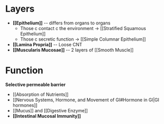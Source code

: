 # Layers
- **[[Epithelium]]** -- differs from organs to organs
	- Those c contact c the environment -> [[Stratified Squamous Epithelium]]
	- Those c secretic function -> [[Simple Columnar Epithelium]]
- **[[Lamina Propria]]** -- Loose CNT
- **[[Muscularis Mucosae]]** -- 2 layers of [[Smooth Muscle]]

# Function
**Selective permeable barrier**
- [[Absorption of Nutrients]]
- [[Nervous Systems, Hormone, and Movement of GI#Hormone in GI|GI hormones]]
- [[Mucus]] and [[Digestive Enzyme]]
- **[[Intestinal Mucosal Immunity]]**
